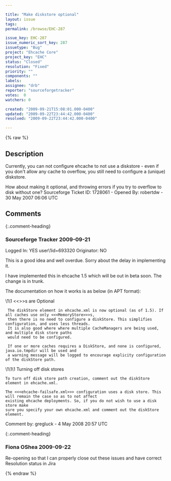 ```yaml
---

title: "Make diskstore optional"
layout: issue
tags: 
permalink: /browse/EHC-287

issue_key: EHC-287
issue_numeric_sort_key: 287
issuetype: "Bug"
project: "Ehcache Core"
project_key: "EHC"
status: "Closed"
resolution: "Fixed"
priority: ""
components: ""
labels: 
assignee: "drb"
reporter: "sourceforgetracker"
votes:  0
watchers: 0

created: "2009-09-21T15:08:01.000-0400"
updated: "2009-09-22T23:44:42.000-0400"
resolved: "2009-09-22T23:44:42.000-0400"

---
```




{% raw %}



## Description

<div markdown="1" class="description">

Currently, you can not configure ehcache to not use a diskstore - even if you don't allow any cache to overflow, you still need to configure a (unique) diskstore.

How about making it optional, and throwing errors if you try to overflow to disk without one?
Sourceforge Ticket ID: 1728061 - Opened By: robertdw - 30 May 2007 06:06 UTC

</div>

## Comments


{:.comment-heading}
### **Sourceforge Tracker** <span class="date">2009-09-21</span>

<div markdown="1" class="comment">

Logged In: YES 
user\1id=693320
Originator: NO

This is a good idea and well overdue. Sorry about the delay in implementing it.

I have implemented this in ehcache 1.5 which will be out in beta soon. The change is in trunk.

The documentation on how it works is as below (in APT format):

\1\1 <<<DiskStore>>>s are Optional

     The diskStore element in ehcache.xml is now optional (as of 1.5). If all caches use only <<<MemoryStore>>>s,
     then there is no need to configure a diskStore. This simplifies configuration, and uses less threads.
     It is also good where where multiple CacheManagers are being used, and multiple disk store paths
     would need to be configured.

     If one or more caches requires a DiskStore, and none is configured, java.io.tmpdir will be used and
     a warning message will be logged to encourage explicity configuration of the diskStore path.

\1\1\1 Turning off disk stores

    To turn off disk store path creation, comment out the diskStore element in ehcache.xml.

    The <<<ehcache-failsafe.xml>>> configuration uses a disk store. This will remain the case so as to not affect
    existing ehcache deployments. So, if you do not wish to use a disk store make
    sure you specify your own ehcache.xml and comment out the diskStore element.


Comment by: gregluck - 4 May 2008 20:57 UTC

</div>


{:.comment-heading}
### **Fiona OShea** <span class="date">2009-09-22</span>

<div markdown="1" class="comment">

Re-opening so that I can properly close out these issues and have correct Resolution status in Jira

</div>



{% endraw %}
